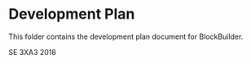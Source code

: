 # Development Plan

This folder contains the development plan document for BlockBuilder.

SE 3XA3 2018